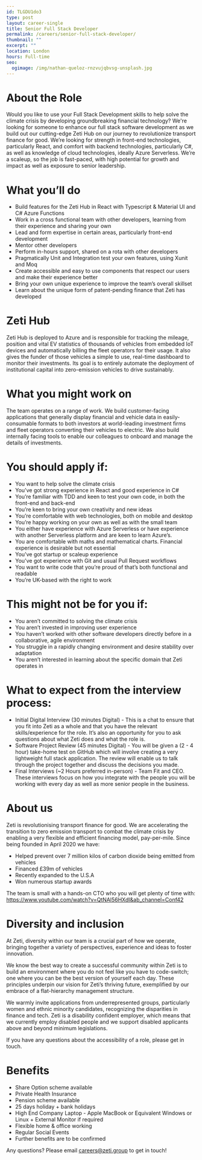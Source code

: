 ```yaml
---
id: TLGDU1do3
type: post
layout: career-single
title: Senior Full Stack Developer
permalink: /careers/senior-full-stack-developer/
thumbnail: ""
excerpt: ""
location: London
hours: Full-time
seo:
  ogimage: /img/nathan-queloz-rnzvujqbvsg-unsplash.jpg
---
```

# About the Role  

Would you like to use your Full Stack Development skills to help solve the climate crisis by developing groundbreaking financial technology? We're looking for someone to enhance our full stack software development as we build out our cutting-edge Zeti Hub on our journey to revolutionize transport finance for good. We’re looking for strength in front-end technologies, particularly React, and comfort with backend technologies, particularly C#, as well as knowledge of cloud technologies, ideally Azure Serverless. We’re a scaleup, so the job is fast-paced, with high potential for growth and impact as well as exposure to senior leadership. 



# What you’ll do

* Build features for the Zeti Hub in React with Typescript & Material UI and C# Azure Functions
* Work in a cross functional team with other developers, learning from their experience and sharing your own
* Lead and form expertise in certain areas, particularly front-end development
* Mentor other developers
* Perform in-hours support, shared on a rota with other developers
* Pragmatically Unit and Integration test your own features, using Xunit and Moq
* Create accessible and easy to use components that respect our users and make their experience better
* Bring your own unique experience to improve the team’s overall skillset
* Learn about the unique form of patent-pending finance that Zeti has developed



# Zeti Hub 

Z﻿eti Hub is deployed to Azure and is responsible for tracking the mileage, position and vital EV statistics of thousands of vehicles from embedded IoT devices and automatically billing the fleet operators for their usage. It also gives the funder of those vehicles a simple to use, real-time dashboard to monitor their investments. Its goal is to entirely automate the deployment of institutional capital into zero-emission vehicles to drive sustainably.



# What you might work on

The team operates on a range of work. We build customer-facing applications that generally display financial and vehicle data in easily-consumable formats to both investors at world-leading investment firms and fleet operators converting their vehicles to electric. We also build internally facing tools to enable our colleagues to onboard and manage the details of investments. 



# You should apply if:

* You want to help solve the climate crisis
* You’ve got strong experience in React and good experience in C#
* You’re familiar with TDD and keen to test your own code, in both the front-end and back-end
* You’re keen to bring your own creativity and new ideas
* You’re comfortable with web technologies, both on mobile and desktop
* You’re happy working on your own as well as with the small team
* You either have experience with Azure Serverless or have experience with another Serverless platform and are keen to learn Azure’s.
* You are comfortable with maths and mathematical charts. Financial experience is desirable but not essential
* You’ve got startup or scaleup experience
* You’ve got experience with Git and usual Pull Request workflows
* You want to write code that you’re proud of that’s both functional and readable
* You’re UK-based with the right to work



# This might not be for you if:

* You aren’t committed to solving the climate crisis
* You aren’t invested in improving user experience
* You haven’t worked with other software developers directly before in a collaborative, agile environment
* You struggle in a rapidly changing environment and desire stability over adaptation
* You aren’t interested in learning about the specific domain that Zeti operates in



# What to expect from the interview process:

* Initial Digital Interview (30 minutes Digital) - This is a chat to ensure that you fit into Zeti as a whole and that you have the relevant skills/experience for the role. It’s also an opportunity for you to ask questions about what Zeti does and what the role is. 
* Software Project Review (45 minutes Digital) - You will be given a (2 - 4 hour) take-home test on GitHub which will involve creating a very lightweight full stack application. The review will enable us to talk through the project together and discuss the decisions you made. 
* Final Interviews (~2 Hours preferred in-person) - Team Fit and CEO. These interviews focus on how you integrate with the people you will be working with every day as well as more senior people in the business. 



# About us

Zeti is revolutionising transport finance for good. We are accelerating the transition to zero emission transport to combat the climate crisis by enabling a very flexible and efficient financing model, pay-per-mile. Since being founded in April 2020 we have: 

* Helped prevent over 7 million kilos of carbon dioxide being emitted from vehicles
* Financed £39m of vehicles
* Recently expanded to the U.S.A 
* Won numerous startup awards

The team is small with a hands-on CTO who you will get plenty of time with: https://www.youtube.com/watch?v=QtNAl56HXdI&ab_channel=Conf42



# Diversity and inclusion

At Zeti, diversity within our team is a crucial part of how we operate, bringing together a variety of perspectives, experience and ideas to foster innovation. 

We know the best way to create a successful community within Zeti is to build an environment where you do not feel like you have to code-switch; one where you can be the best version of yourself each day. These principles underpin our vision for Zeti’s thriving future, exemplified by our embrace of a flat-hierarchy management structure.

We warmly invite applications from underrepresented groups, particularly women and ethnic minority candidates, recognizing the disparities in finance and tech. Zeti is a disability confident employer, which means that we currently employ disabled people and we support disabled applicants above and beyond minimum legislations.

If you have any questions about the accessibility of a role, please get in touch.



# Benefits

* Share Option scheme available
* Private Health Insurance
* Pension scheme available
* 25 days holiday + bank holidays
* High End Company Laptop - Apple MacBook or Equivalent Windows or Linux + External Monitor if required
* Flexible home & office working
* Regular Social Events
* Further benefits are to be confirmed



Any questions? Please email careers@zeti.group to get in touch!